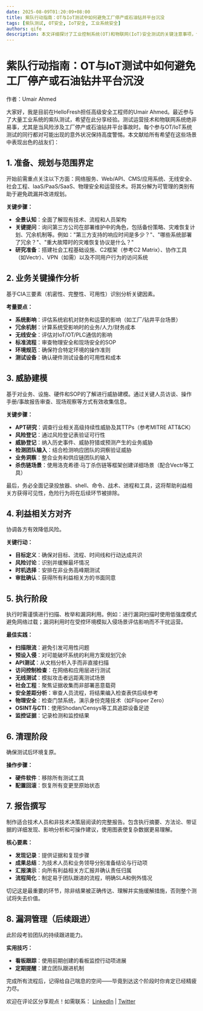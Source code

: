 ```yaml
---
date: 2025-08-09T01:20:09+08:00
title: 紫队行动指南：OT与IoT测试中如何避免工厂停产或石油钻井平台沉没
tags: [紫队测试, OT安全, IoT安全, 工业系统安全]
authors: qife
description: 本文详细探讨了工业控制系统(OT)和物联网(IoT)安全测试的关键注意事项，包括准备阶段、业务关键操作分析、威胁建模、执行策略等核心环节，帮助安全团队在保障关键基础设施安全的同时避免造成业务中断。
---
```


# 紫队行动指南：OT与IoT测试中如何避免工厂停产或石油钻井平台沉没

作者：Umair Ahmed

大家好，我是目前在HelloFresh担任高级安全工程师的Umair Ahmed。最近参与了大量工业系统的紫队测试，希望在此分享经验。测试运营技术和物联网系统绝非易事，尤其是当风险涉及工厂停产或石油钻井平台事故时。每个参与OT/IoT系统测试的同行都对可能出现的意外状况保持高度警惕。本文献给所有希望在这些场景中表现出色的战友们：

## 1. 准备、规划与范围界定
开始前需重点关注以下方面：网络服务、Web/API、CMS/应用系统、无线安全、社会工程、IaaS/PaaS/SaaS、物理安全和运营技术。将其分解为可管理的类别有助于避免疏漏并改进规划。

**关键步骤：**
- **全景认知**：全面了解现有技术、流程和人员架构
- **关键提问**：询问第三方公司在部署维护中的角色，包括备份策略、灾难恢复计划、冗余机制等。例如："第三方支持的响应时间是多少？"、"哪些系统部署了冗余？"、"重大故障时的灾难恢复协议是什么？"
- **研究准备**：搭建社会工程基础设施、C2框架（参考C2 Matrix）、协作工具（如Vectr）、VPN（如需）以及不同用户行为的访问系统

## 2. 业务关键操作分析
基于CIA三要素（机密性、完整性、可用性）识别分析关键因素。

**考量要点：**
- **系统影响**：评估系统宕机对财务和运营的影响（如工厂/钻井平台场景）
- **冗余机制**：计算系统受影响时的业务/人力/财务成本
- **无线安全**：评估对IoT/OT/PLC通信的影响
- **标准流程**：审查物理安全和现场安全的SOP
- **环境规范**：确保符合特定环境的操作准则
- **测试设备**：确认硬件测试设备的可用性和成本

## 3. 威胁建模
基于对业务、设施、硬件和SOP的了解进行威胁建模。通过关键人员访谈、操作手册/事故报告审查、现场观察等方式有效收集信息。

**关键步骤：**
- **APT研究**：调查行业相关高级持续性威胁及其TTPs（参考MITRE ATT&CK）
- **风险登记**：通过风险登记表验证可行性
- **威胁登记**：纳入历史事件、威胁狩猎或预测产生的业务威胁
- **检测团队输入**：结合检测响应团队的洞察验证威胁
- **业务洞察**：整合业务和供应链团队的输入
- **杀伤链场景**：使用洛克希德·马丁杀伤链等框架创建详细场景（配合Vectr等工具）

最后，务必全面记录投放器、shell、命令、战术、进程和工具，这将帮助利益相关方获得可见性，危险行为将在后续环节被排除。

## 4. 利益相关方对齐
协调各方有效降低风险。

**关键行动：**
- **目标定义**：确保对目标、流程、时间线和行动达成共识
- **风险讨论**：识别并缓解最坏情况
- **时机选择**：安排在非业务高峰期测试
- **审批确认**：获得所有利益相关方的书面同意

## 5. 执行阶段
执行时需谨慎进行扫描、枚举和漏洞利用。例如：进行漏洞扫描时使用低强度模式避免网络过载；漏洞利用时在受控环境模拟入侵场景评估影响而不干扰运营。

**最佳实践：**
- **扫描限流**：避免引发可用性问题
- **预设入侵**：对可能破坏系统的利用方案规划冗余
- **API测试**：从文档分析入手而非直接扫描
- **访问控制检查**：在网络和应用层进行测试
- **无线测试**：模拟攻击者远距离测试场景
- **社会工程**：聚焦证据收集而非部署恶意载荷
- **安全差距分析**：审查人员流程，将结果编入检查表供后续参考
- **物理安全**：检查门禁系统，演示身份克隆技术（如Flipper Zero）
- **OSINT与CTI**：使用Shodan/Censys等工具追踪设备足迹
- **监控证据**：记录检测和监控结果

## 6. 清理阶段
确保测试后环境复原。

**操作步骤：**
- **硬件软件**：移除所有测试工具
- **配置回滚**：恢复所有变更至原始状态

## 7. 报告撰写
制作适合技术人员和非技术决策层阅读的完整报告。包含执行摘要、方法论、带证据的详细发现、影响分析和可操作建议，使用图表使复杂数据更易理解。

**核心要素：**
- **发现记录**：提供证据和复现步骤
- **成果总结**：为技术人员和业务领导分别准备结论与行动项
- **汇报演示**：向所有利益相关方汇报并确认责任归属
- **流程简化**：制定易于团队跟进的流程，明确SLA和例外情况

切记这是最重要的环节，除非结果被正确传达、理解并实施缓解措施，否则整个测试将失去价值。

## 8. 漏洞管理（后续跟进）
此阶段考验团队的持续跟进能力。

**实用技巧：**
- **看板跟踪**：使用前期创建的看板监控行动项进展
- **定期提醒**：建立团队跟进机制

完成所有流程后，记得给自己喘息的空间——毕竟到达这个阶段时你肯定已经精疲力尽。

欢迎在评论区分享观点！如需联系：
[LinkedIn](https://linkedin.com/in/umairahmedofficial) | [Twitter](https://twitter.com/u_ahmedofficial)